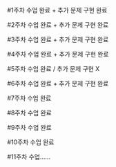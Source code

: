 #1주차 수업 완료 + 추가 문제 구현 완료

#2주차 수업 완료 + 추가 문제 구현 완료

#3주차 수업 완료 + 추가 문제 구현 완료

#4주차 수업 완료 + 추가 문제 구현 완료

#5주차 수업 완료 / 추가 문제 구현 X

#6주차 수업 완료 + 추가 문제 구현 완료

#7주차 수업 완료

#8주차 수업 완료

#9주차 수업 완료

#10주차 수업 완료

#11주차 수업......
